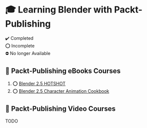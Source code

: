 # :mortar_board: Learning Blender with Packt-Publishing

:heavy_check_mark: Completed  
:o: Incomplete  
:no_entry: No longer Available

## :beginner: Packt-Publishing eBooks Courses

1. :o: [Blender 2.5 HOTSHOT](blender-25-hotshot/)
2. :o: [Blender 2.5 Character Animation Cookbook](character-animation-cookbook/)

## :beginner: Packt-Publishing Video Courses

TODO
